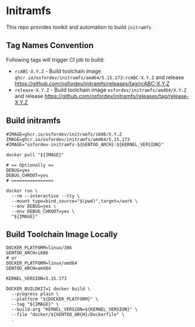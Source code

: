 # Initramfs

This repo provides toolkit and automation to build `initramfs`

## Tag Names Convention

Following tags will trigger CI job to build:

- `rcABC-X.Y.Z` - Build toolchain image `ghcr.io/osfordev/initramfs/amd64/5.15.173:rcABC-X.Y.Z` and release https://github.com/osfordev/initramfs/releases/tag/rcABC-X.Y.Z
- `release-X.Y.Z` - Build toolchain image `osfordev/initramfs/amd64/X.Y.Z` and release https://github.com/osfordev/initramfs/releases/tag/release-X.Y.Z

## Build initramfs

```shell
#IMAGE=ghcr.io/osfordev/initramfs/i686/X.Y.Z
IMAGE=ghcr.io/osfordev/initramfs/amd64/5.15.173
#IMAGE="osfordev-initramfs-${GENTOO_ARCH}:${KERNEL_VERSION}"

docker pull "${IMAGE}"

# == Optionally ==
DEBUG=yes
DEBUG_CHROOT=yes
# ================

docker run \
  --rm --interactive --tty \
  --mount type=bind,source="$(pwd)",target=/work \
  --env DEBUG=yes \
  --env DEBUG_CHROOT=yes \
  "${IMAGE}"
```


## Build Toolchain Image Locally

```shell
DOCKER_PLATFORM=linux/386
GENTOO_ARCH=i686
# or
DOCKER_PLATFORM=linux/amd64
GENTOO_ARCH=amd64

KERNEL_VERSION=5.15.173

DOCKER_BUILDKIT=1 docker build \
  --progress plain \
  --platform "${DOCKER_PLATFORM}" \
  --tag "${IMAGE}" \
  --build-arg "KERNEL_VERSION=${KERNEL_VERSION}" \
  --file "docker/${GENTOO_ARCH}/Dockerfile" \
  .
```

